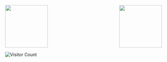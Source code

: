 <div  style="display:flex;justify-content:space-between"> 
  <img height="137px" src="https://github-readme-stats.vercel.app/api?username=liquidGo&hide_title=true&hide_border=true&show_icons=trueline_height=21&text_color=000&icon_color=000&bg_color=0,ea6161,ffc64d,fffc4d,52fa5a&theme=graywhite" /> 
  <img height="137px" src="https://github-stats.ubrong.com/api/top-langs/?username=liquidGo&layout=compact&theme=tokyonight"/>
</div>



![Visitor Count](https://profile-counter.glitch.me/{liquidGo}/count.svg)
